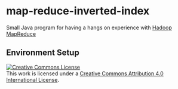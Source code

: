 # map-reduce-inverted-index

Small Java program for having a hangs on experience with [Hadoop MapReduce](https://hadoop.apache.org/docs/stable/hadoop-mapreduce-client/hadoop-mapreduce-client-core/MapReduceTutorial.html)

## Environment Setup

<a rel="license" href="http://creativecommons.org/licenses/by/4.0/"><img alt="Creative Commons License" style="border-width:0" src="https://i.creativecommons.org/l/by/4.0/88x31.png" /></a><br />This work is licensed under a <a rel="license" href="http://creativecommons.org/licenses/by/4.0/">Creative Commons Attribution 4.0 International License</a>.
